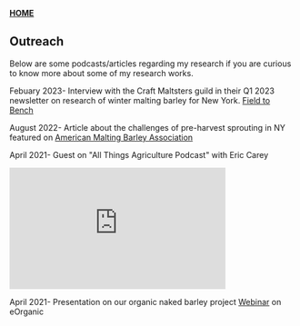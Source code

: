 **<span style="color: grey;"> [HOME](./index.md) </span>**

## Outreach

Below are some podcasts/articles regarding my research if you are curious to know more about some of my research works.

Febuary 2023- Interview with the Craft Maltsters guild in their Q1 2023 newsletter on research of winter malting barley for New York. [Field to Bench](https://craftmalting.com/field-to-bench-consumers-and-collaboration-spur-progress-in-barley-breeding-at-cornell-university/)

August 2022- Article about the challenges of pre-harvest sprouting in NY featured on [American Malting Barley Association](https://ambainc.org/news-details.php?id=63d014dfba04a) 

April 2021- Guest on "All Things Agriculture Podcast" with Eric Carey

<iframe width="380" height="214" src="https://www.youtube.com/embed/Dw_8N39wyBI" frameborder="0" allow="autoplay; encrypted-media" allowfullscreen></iframe>

April 2021- Presentation on our organic naked barley project [Webinar](https://eorganic.org/node/34624/) on eOrganic







